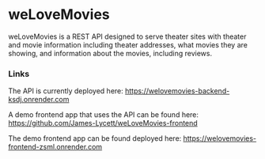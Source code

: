 # weLoveMovies
weLoveMovies is a REST API designed to serve theater sites with theater and movie information including theater addresses, what movies they are showing, and information about the movies, including reviews.

### Links
The API is currently deployed here: https://welovemovies-backend-ksdj.onrender.com

A demo frontend app that uses the API can be found here: https://github.com/James-Lycett/weLoveMovies-frontend

The demo frontend app can be found deployed here: https://welovemovies-frontend-zsml.onrender.com
